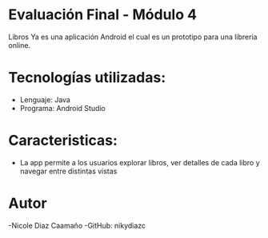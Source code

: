 # Evaluación Final - Módulo 4
Libros Ya es una aplicación Android el cual es un prototipo para una libreria online.

# Tecnologías utilizadas:
- Lenguaje: Java
- Programa: Android Studio

# Caracteristicas:
- La app permite a los usuarios explorar libros, ver detalles de cada libro y navegar entre distintas vistas

# Autor
-Nicole Diaz Caamaño
-GitHub: nikydiazc
